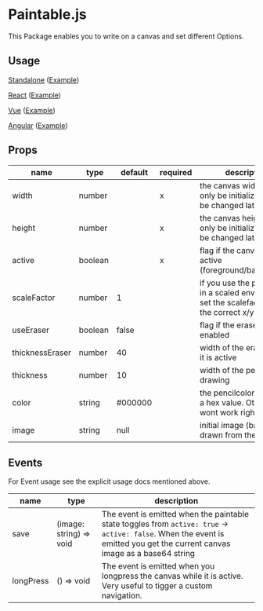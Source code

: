 # Paintable.js

This Package enables you to write on a canvas and set different Options.

## Usage

[Standalone](Core.md) ([Example](../packages/examples/core))

[React](React.md) ([Example](../packages/examples/react))

[Vue](Vue.md) ([Example](../packages/examples/vue))

[Angular](Angular.md) ([Example](../packages/examples/angular))

## Props

| name            |  type   | default | required | description                                                                                         |
| --------------- | ------- | ------- | -------- | --------------------------------------------------------------------------------------------------- |
| width           | number  |         | x        | the canvas width, can only be initialized and not be changed later                                  |
| height          | number  |         | x        | the canvas height, can only be initialized and not be changed later                                 |
| active          | boolean |         | x        | flag if the canvas is active (foreground/background)                                                |
| scaleFactor     | number  | 1       |          | if you use the paintable in a scaled envirionment set the scalefactor to get the correct x/y values |
| useEraser       | boolean | false   |          | flag if the eraser is enabled                                                                       |
| thicknessEraser | number  | 40      |          | width of the eraser when it is active                                                               |
| thickness       | number  | 10      |          | width of the pencil while drawing                                                                   |
| color           | string  | #000000 |          | the pencilcolor MUST be a hex value. Other strings wont work right now                              |
| image           | string  | null    |          | initial image (base64) drawn from the canvas                                                        |

## Events

For Event usage see the explicit usage docs mentioned above.

| name      |  type                   | description                                                                                                                                                                 |
| --------- | ----------------------- | --------------------------------------------------------------------------------------------------------------------------------------------------------------------------- |
| save      | (image: string) => void | The event is emitted when the paintable state toggles from `active: true` -> `active: false`. When the event is emitted you get the current canvas image as a base64 string |
| longPress | () => void              | The event is emitted when you longpress the canvas while it is active. Very useful to tigger a custom navigation.                                                           |
